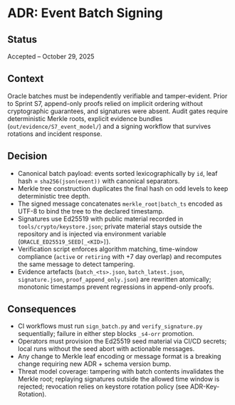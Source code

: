 # ADR: Event Batch Signing

## Status
Accepted – October 29, 2025

## Context
Oracle batches must be independently verifiable and tamper-evident. Prior to Sprint S7, append-only proofs relied on implicit ordering without cryptographic guarantees, and signatures were absent. Audit gates require deterministic Merkle roots, explicit evidence bundles (`out/evidence/S7_event_model/`) and a signing workflow that survives rotations and incident response.

## Decision
- Canonical batch payload: events sorted lexicographically by `id`, leaf hash = `sha256(json(event))` with canonical separators.
- Merkle tree construction duplicates the final hash on odd levels to keep deterministic tree depth.
- The signed message concatenates `merkle_root|batch_ts` encoded as UTF-8 to bind the tree to the declared timestamp.
- Signatures use Ed25519 with public material recorded in `tools/crypto/keystore.json`; private material stays outside the repository and is injected via environment variable (`ORACLE_ED25519_SEED[_<KID>]`).
- Verification script enforces algorithm matching, time-window compliance (`active` or `retiring` with +7 day overlap) and recomputes the same message to detect tampering.
- Evidence artefacts (`batch_<ts>.json`, `batch_latest.json`, `signature.json`, `proof_append_only.json`) are rewritten atomically; monotonic timestamps prevent regressions in append-only proofs.

## Consequences
- CI workflows must run `sign_batch.py` and `verify_signature.py` sequentially; failure in either step blocks `_s4-orr` promotion.
- Operators must provision the Ed25519 seed material via CI/CD secrets; local runs without the seed abort with actionable messages.
- Any change to Merkle leaf encoding or message format is a breaking change requiring new ADR + schema version bump.
- Threat model coverage: tampering with batch contents invalidates the Merkle root; replaying signatures outside the allowed time window is rejected; revocation relies on keystore rotation policy (see ADR-Key-Rotation).
